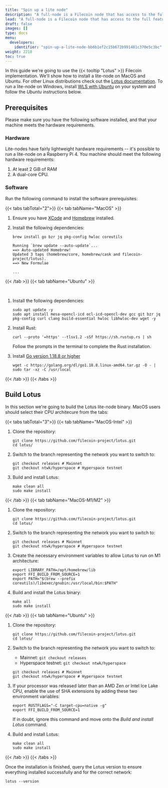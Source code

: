 ```yaml
---
title: "Spin up a lite node"
description: "A full-node is a Filecoin node that has access to the full feature set of the Filecoin network. However, full-nodes can be difficult to spin up and expensive to maintain. Lite-nodes are a simplified node option that allow developers to perform lightweight tasks on a local node. This page covers how to spin-up a lite nodeon your local machine."
lead: "A full-node is a Filecoin node that has access to the full feature set of the Filecoin network. However, full-nodes can be difficult to spin up and expensive to maintain. Lite-nodes are a simplified node option that allow developers to perform lightweight tasks on a local node. This page covers how to spin-up a lite nodeon your local machine."
draft: false
images: []
type: docs
menu:
  developers:
    identifier: "spin-up-a-lite-node-bb6b1ef2c15b672b991481c370e5c3bc"
weight: 2210
toc: true
---
```


In this guide we're going to use the {{< tooltip "Lotus" >}} Filecoin implementation. We'll show how to install a lite-node on MacOS and Ubuntu. For other Linux distributions check out the [Lotus documentation](https://lotus.filecoin.io/lotus/install/linux/#building-from-source). To run a lite-node on Windows, install [WLS with Ubuntu](https://ubuntu.com/tutorials/install-ubuntu-on-wsl2-on-windows-10#1-overview) on your system and follow the _Ubuntu_ instructions below.

## Prerequisites

Please make sure you have the following software installed, and that your machine meets the hardware requirements.

### Hardware

Lite-nodes have fairly lightweight hardware requirements -- it's possible to run a lite-node on a Raspberry Pi 4. You machine should meet the following hardware requirements:

1. At least 2 GiB of RAM
1. A dual-core CPU.

### Software

Run the following command to install the software prerequisites:

{{< tabs tabTotal="2">}}
{{< tab tabName="MacOS" >}}
<br>

1. Ensure you have [XCode](https://developer.apple.com/xcode/) and [Homebrew](https://brew.sh/) installed.
1. Install the following dependencies:

    ```shell
    brew install go bzr jq pkg-config hwloc coreutils
    ```

    ```plaintext
    Running `brew update --auto-update`...
    ==> Auto-updated Homebrew!
    Updated 3 taps (homebrew/core, homebrew/cask and filecoin-project/lotus).
    ==> New Formulae

    ...
    ```

{{< /tab >}}
{{< tab tabName="Ubuntu" >}}

<br>

1. Install the following dependencies:

    ```shell
    sudo apt update -y
    sudo apt install mesa-opencl-icd ocl-icd-opencl-dev gcc git bzr jq pkg-config curl clang build-essential hwloc libhwloc-dev wget -y
    ```

1. Install Rust:

    ```shell
    curl --proto '=https' --tlsv1.2 -sSf https://sh.rustup.rs | sh
    ```

    Follow the prompts in the terminal to complete the Rust installation.

1. Install [Go version 1.18.8 or higher](https://golang.org/dl/)

    ```shell
    wget -c https://golang.org/dl/go1.18.8.linux-amd64.tar.gz -O - | sudo tar -xz -C /usr/local
    ```

{{< /tab >}}
{{< /tabs >}}

## Build Lotus

In this section we're going to build the Lotus lite-node binary. MacOS users should select their CPU architecure from the tabs:

{{< tabs tabTotal="3">}}
{{< tab tabName="MacOS-Intel" >}}
<br>

1. Clone the repository:

    ```shell
    git clone https://github.com/filecoin-project/lotus.git
    cd lotus/
    ```

1. Switch to the branch representing the network you want to switch to:

    ```shell
    git checkout releases # Mainnet
    git checkout ntwk/hyperspace # Hyperspace testnet
    ```

1. Build and install Lotus:

    ```shell
    make clean all
    sudo make install
    ```

{{< /tab >}}
{{< tab tabName="MacOS-M1/M2" >}}
<br>

1. Clone the repository:

    ```shell
    git clone https://github.com/filecoin-project/lotus.git
    cd lotus/
    ```

1. Switch to the branch representing the network you want to switch to:

    ```shell
    git checkout releases # Mainnet
    git checkout ntwk/hyperspace # Hyperspace testnet
    ```

1. Create the necessary environment variables to allow Lotus to run on M1 architecture:

    ```shell
    export LIBRARY_PATH=/opt/homebrew/lib
    export FFI_BUILD_FROM_SOURCE=1
    export PATH="$(brew --prefix coreutils)/libexec/gnubin:/usr/local/bin:$PATH"
    ```

1. Build and install the Lotus binary:

    ```shell
    make all
    sudo make install
    ```

{{< /tab >}}
{{< tab tabName="Ubuntu" >}}
<br>

1. Clone the repository:

    ```shell
    git clone https://github.com/filecoin-project/lotus.git
    cd lotus/
    ```

1. Switch to the branch representing the network you want to switch to:

    - Mainnet: `git checkout releases`
    - Hyperspace testnet: `git checkout ntwk/hyperspace`

    ```shell
    git checkout releases # Mainnet
    git checkout ntwk/hyperspace # Hyperspace testnet
    ```

1. If your processor was released later than an AMD Zen or Intel Ice Lake CPU, enable the use of SHA extensions by adding these two environment variables:

    ```shell
    export RUSTFLAGS="-C target-cpu=native -g"
    export FFI_BUILD_FROM_SOURCE=1
    ```

    If in doubt, ignore this command and move onto the _Build and install Lotus_ command.

1. Build and install Lotus:

    ```shell
    make clean all
    sudo make install
    ```

{{< /tab >}}
{{< /tabs >}}

Once the installation is finished, query the Lotus version to ensure everything installed successfully and for the correct network:

```shell
lotus --version
```



<!-- Prerequisites -->
<!-- Build Lotus Lite -->
<!-- Configure -->
<!-- Run -->
